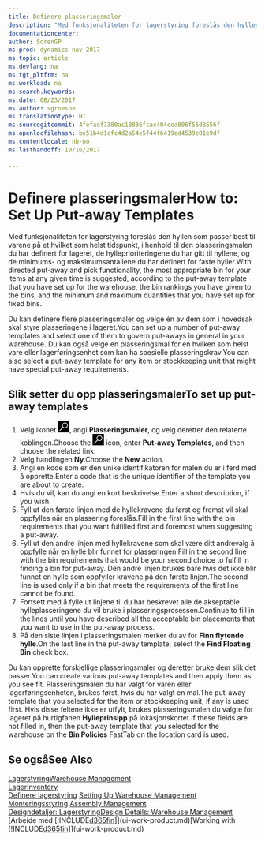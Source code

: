 ```yaml
---
title: Definere plasseringsmaler
description: "Med funksjonaliteten for lagerstyring foreslås den hyllen som passer best til varene på et hvilket som helst tidspunkt, i henhold til den plasseringsmalen du har definert for lageret, de hylleprioriteringene du har gitt til hyllene, og de minimums- og maksimumsantallene du har definert for faste hyller."
documentationcenter: 
author: SorenGP
ms.prod: dynamics-nav-2017
ms.topic: article
ms.devlang: na
ms.tgt_pltfrm: na
ms.workload: na
ms.search.keywords: 
ms.date: 08/23/2017
ms.author: sgroespe
ms.translationtype: HT
ms.sourcegitcommit: 4fefaef7380ac10836fcac404eea006f55d8556f
ms.openlocfilehash: be51b4d1cfc4d2a54e5f44f6419ed4539c01e9df
ms.contentlocale: nb-no
ms.lasthandoff: 10/16/2017

---
```

# <a name="how-to-set-up-put-away-templates"></a><span data-ttu-id="ac0de-103">Definere plasseringsmaler</span><span class="sxs-lookup"><span data-stu-id="ac0de-103">How to: Set Up Put-away Templates</span></span>
<span data-ttu-id="ac0de-104">Med funksjonaliteten for lagerstyring foreslås den hyllen som passer best til varene på et hvilket som helst tidspunkt, i henhold til den plasseringsmalen du har definert for lageret, de hylleprioriteringene du har gitt til hyllene, og de minimums- og maksimumsantallene du har definert for faste hyller.</span><span class="sxs-lookup"><span data-stu-id="ac0de-104">With directed put-away and pick functionality, the most appropriate bin for your items at any given time is suggested, according to the put-away template that you have set up for the warehouse, the bin rankings you have given to the bins, and the minimum and maximum quantities that you have set up for fixed bins.</span></span>  

<span data-ttu-id="ac0de-105">Du kan definere flere plasseringsmaler og velge én av dem som i hovedsak skal styre plasseringene i lageret.</span><span class="sxs-lookup"><span data-stu-id="ac0de-105">You can set up a number of put-away templates and select one of them to govern put-aways in general in your warehouse.</span></span> <span data-ttu-id="ac0de-106">Du kan også velge en plasseringsmal for en hvilken som helst vare eller lagerføringsenhet som kan ha spesielle plasseringskrav.</span><span class="sxs-lookup"><span data-stu-id="ac0de-106">You can also select a put-away template for any item or stockkeeping unit that might have special put-away requirements.</span></span>  

## <a name="to-set-up-put-away-templates"></a><span data-ttu-id="ac0de-107">Slik setter du opp plasseringsmaler</span><span class="sxs-lookup"><span data-stu-id="ac0de-107">To set up put-away templates</span></span>  
1.  <span data-ttu-id="ac0de-108">Velg ikonet ![Søk etter side eller rapport](media/ui-search/search_small.png "Søk etter side eller rapport"), angi **Plasseringsmaler**, og velg deretter den relaterte koblingen.</span><span class="sxs-lookup"><span data-stu-id="ac0de-108">Choose the ![Search for Page or Report](media/ui-search/search_small.png "Search for Page or Report icon") icon, enter **Put-away Templates**, and then choose the related link.</span></span>  
2.  <span data-ttu-id="ac0de-109">Velg handlingen **Ny**.</span><span class="sxs-lookup"><span data-stu-id="ac0de-109">Choose the **New** action.</span></span>  
3.  <span data-ttu-id="ac0de-110">Angi en kode som er den unike identifikatoren for malen du er i ferd med å opprette.</span><span class="sxs-lookup"><span data-stu-id="ac0de-110">Enter a code that is the unique identifier of the template you are about to create.</span></span>  
4.  <span data-ttu-id="ac0de-111">Hvis du vil, kan du angi en kort beskrivelse.</span><span class="sxs-lookup"><span data-stu-id="ac0de-111">Enter a short description, if you wish.</span></span>  
5.  <span data-ttu-id="ac0de-112">Fyll ut den første linjen med de hyllekravene du først og fremst vil skal oppfylles når en plassering foreslås.</span><span class="sxs-lookup"><span data-stu-id="ac0de-112">Fill in the first line with the bin requirements that you want fulfilled first and foremost when suggesting a put-away.</span></span>  
6.  <span data-ttu-id="ac0de-113">Fyll ut den andre linjen med hyllekravene som skal være ditt andrevalg å oppfylle når en hylle blir funnet for plasseringen.</span><span class="sxs-lookup"><span data-stu-id="ac0de-113">Fill in the second line with the bin requirements that would be your second choice to fulfill in finding a bin for put-away.</span></span> <span data-ttu-id="ac0de-114">Den andre linjen brukes bare hvis det ikke blir funnet en hylle som oppfyller kravene på den første linjen.</span><span class="sxs-lookup"><span data-stu-id="ac0de-114">The second line is used only if a bin that meets the requirements of the first line cannot be found.</span></span>  
7.  <span data-ttu-id="ac0de-115">Fortsett med å fylle ut linjene til du har beskrevet alle de akseptable hylleplasseringene du vil bruke i plasseringsprosessen.</span><span class="sxs-lookup"><span data-stu-id="ac0de-115">Continue to fill in the lines until you have described all the acceptable bin placements that you want to use in the put-away process.</span></span>  
8.  <span data-ttu-id="ac0de-116">På den siste linjen i plasseringsmalen merker du av for **Finn flytende hylle**.</span><span class="sxs-lookup"><span data-stu-id="ac0de-116">On the last line in the put-away template, select the **Find Floating Bin** check box.</span></span>  

<span data-ttu-id="ac0de-117">Du kan opprette forskjellige plasseringsmaler og deretter bruke dem slik det passer.</span><span class="sxs-lookup"><span data-stu-id="ac0de-117">You can create various put-away templates and then apply them as you see fit.</span></span> <span data-ttu-id="ac0de-118">Plasseringsmalen du har valgt for varen eller lagerføringsenheten, brukes først, hvis du har valgt en mal.</span><span class="sxs-lookup"><span data-stu-id="ac0de-118">The put-away template that you selected for the item or stockkeeping unit, if any is used first.</span></span> <span data-ttu-id="ac0de-119">Hvis disse feltene ikke er utfylt, brukes plasseringsmalen du valgte for lageret på hurtigfanen **Hylleprinsipp** på lokasjonskortet.</span><span class="sxs-lookup"><span data-stu-id="ac0de-119">If these fields are not filled in, then the put-away template that you selected for the warehouse on the **Bin Policies** FastTab on the location card is used.</span></span>  

## <a name="see-also"></a><span data-ttu-id="ac0de-120">Se også</span><span class="sxs-lookup"><span data-stu-id="ac0de-120">See Also</span></span>  
[<span data-ttu-id="ac0de-121">Lagerstyring</span><span class="sxs-lookup"><span data-stu-id="ac0de-121">Warehouse Management</span></span>](warehouse-manage-warehouse.md)  
[<span data-ttu-id="ac0de-122">Lager</span><span class="sxs-lookup"><span data-stu-id="ac0de-122">Inventory</span></span>](inventory-manage-inventory.md)  
<span data-ttu-id="ac0de-123">[Definere lagerstyring](warehouse-setup-warehouse.md)   </span><span class="sxs-lookup"><span data-stu-id="ac0de-123">[Setting Up Warehouse Management](warehouse-setup-warehouse.md)   </span></span>  
<span data-ttu-id="ac0de-124">[Monteringsstyring](assembly-assemble-items.md)  </span><span class="sxs-lookup"><span data-stu-id="ac0de-124">[Assembly Management](assembly-assemble-items.md)  </span></span>  
[<span data-ttu-id="ac0de-125">Designdetaljer: Lagerstyring</span><span class="sxs-lookup"><span data-stu-id="ac0de-125">Design Details: Warehouse Management</span></span>](design-details-warehouse-management.md)  
<span data-ttu-id="ac0de-126">[Arbeide med [!INCLUDE[d365fin](includes/d365fin_md.md)]](ui-work-product.md)</span><span class="sxs-lookup"><span data-stu-id="ac0de-126">[Working with [!INCLUDE[d365fin](includes/d365fin_md.md)]](ui-work-product.md)</span></span>

